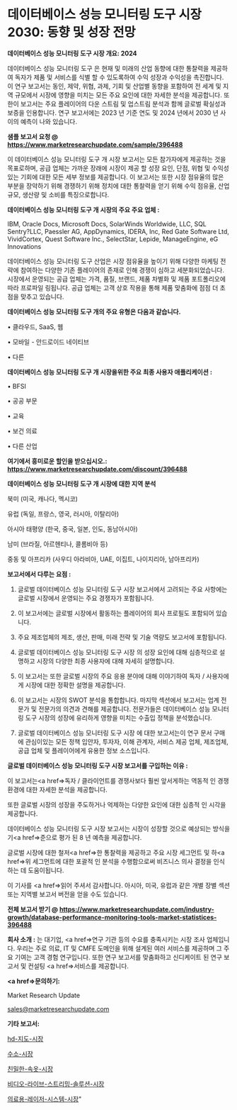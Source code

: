 # 데이터베이스 성능 모니터링 도구 시장 2030: 동향 및 성장 전망

<strong>데이터베이스 성능 모니터링 도구 시장 개요: 2024</strong>

데이터베이스 성능 모니터링 도구 은 현재 및 미래의 산업 동향에 대한 통찰력을 제공하여 독자가 제품 및 서비스를 식별 할 수 있도록하여 수익 성장과 수익성을 촉진합니다. 이 연구 보고서는 동인, 제약, 위협, 과제, 기회 및 산업별 동향을 포함하여 전 세계 및 지역 규모에서 시장에 영향을 미치는 모든 주요 요인에 대한 자세한 분석을 제공합니다. 또한이 보고서는 주요 플레이어의 다운 스트림 및 업스트림 분석과 함께 글로벌 확실성과 보증을 인용합니다. 연구 보고서에는 2023 년 기준 연도 및 2024 년에서 2030 년 사이의 예측이 나와 있습니다.



<strong>샘플 보고서 요청 @ <a href=https://www.marketresearchupdate.com/sample/396488>https://www.marketresearchupdate.com/sample/396488</a></strong>

이 데이터베이스 성능 모니터링 도구 개 시장 보고서는 모든 참가자에게 제공하는 것을 목표로하며, 공급 업체는 가까운 장래에 시장이 제공 할 성장 요인, 단점, 위협 및 수익성있는 기회에 대한 모든 세부 정보를 제공합니다. 이 보고서는 또한 시장 점유율의 많은 부분을 장악하기 위해 경쟁하기 위해 정치에 대한 통찰력을 얻기 위해 수익 점유율, 산업 규모, 생산량 및 소비를 특징으로합니다.



<strong>데이터베이스 성능 모니터링 도구 개 시장의 주요 주요 업체 :</strong>

IBM, Oracle Docs, Microsoft Docs, SolarWinds Worldwide, LLC, SQL Sentry?LLC, Paessler AG, AppDynamics, IDERA, Inc, Red Gate Software Ltd, VividCortex, Quest Software Inc., SelectStar, Lepide, ManageEngine, eG Innovations

데이터베이스 성능 모니터링 도구 산업은 시장 점유율을 높이기 위해 다양한 마케팅 전략에 참여하는 다양한 기존 플레이어의 존재로 인해 경쟁이 심하고 세분화되었습니다. 시장에서 운영되는 공급 업체는 가격, 품질, 브랜드, 제품 차별화 및 제품 포트폴리오에 따라 프로파일 링됩니다. 공급 업체는 고객 상호 작용을 통해 제품 맞춤화에 점점 더 초점을 맞추고 있습니다.



<strong>데이터베이스 성능 모니터링 도구 개의 주요 유형은 다음과 같습니다.</strong>

• 클라우드, SaaS, 웹

• 모바일 - 안드로이드 네이티브

• 다른



<strong>데이터베이스 성능 모니터링 도구 개 시장을위한 주요 최종 사용자 애플리케이션 :</strong>

• BFSI

• 공공 부문

• 교육

• 보건 의료

• 다른 산업



<strong>여기에서 흥미로운 할인을 받으십시오.: <a href=https://www.marketresearchupdate.com/discount/396488>https://www.marketresearchupdate.com/discount/396488</a></strong>



<strong>데이터베이스 성능 모니터링 도구 개 시장에 대한 지역 분석</strong>

북미 (미국, 캐나다, 멕시코)

유럽 (독일, 프랑스, 영국, 러시아, 이탈리아)

아시아 태평양 (한국, 중국, 일본, 인도, 동남아시아)

남미 (브라질, 아르헨티나, 콜롬비아 등)

중동 및 아프리카 (사우디 아라비아, UAE, 이집트, 나이지리아, 남아프리카)



<strong>보고서에서 다루는 요점 :</strong>

1. 글로벌 데이터베이스 성능 모니터링 도구 시장 보고서에서 고려되는 주요 사항에는 글로벌 시장에서 운영되는 주요 경쟁자가 포함됩니다.

2. 이 보고서에는 글로벌 시장에서 활동하는 플레이어의 회사 프로필도 포함되어 있습니다.

3. 주요 제조업체의 제조, 생산, 판매, 미래 전략 및 기술 역량도 보고서에 포함됩니다.

4. 글로벌 데이터베이스 성능 모니터링 도구 시장 의 성장 요인에 대해 심층적으로 설명하고 시장의 다양한 최종 사용자에 대해 자세히 설명합니다.

5. 이 보고서는 또한 글로벌 시장의 주요 응용 분야에 대해 이야기하여 독자 / 사용자에게 시장에 대한 정확한 설명을 제공합니다.

6. 이 보고서는 시장의 SWOT 분석을 통합합니다. 마지막 섹션에서 보고서는 업계 전문가 및 전문가의 의견과 견해를 제공합니다. 전문가들은 데이터베이스 성능 모니터링 도구 시장의 성장에 유리하게 영향을 미치는 수출입 정책을 분석했습니다.

7. 글로벌 데이터베이스 성능 모니터링 도구 시장 에 대한 보고서는이 연구 문서 구매에 관심이있는 모든 정책 입안자, 투자자, 이해 관계자, 서비스 제공 업체, 제조업체, 공급 업체 및 플레이어에게 유용한 정보 소스입니다.



<strong>글로벌 데이터베이스 성능 모니터링 도구 시장 보고서를 구입하는 이유 :</strong>

이 보고서는<a href=>독자 / 클</a>라이언트를 경쟁사보다 훨씬 앞서게하는 역동적 인 경쟁 환경에 대한 자세한 분석을 제공합니다.

또한 글로벌 시장의 성장을 주도하거나 억제하는 다양한 요인에 대한 심층적 인 시각을 제공합니다.

데이터베이스 성능 모니터링 도구 시장 보고서는 시장이 성장할 것으로 예상되는 방식을 기<a href=>준으로</a> 평가 된 8 년 예측을 제공합니다.

글로벌 시장에 대한 철저<a href=>한 통찰력</a>을 제공하고 주요 시장 세그먼트 및 하<a href=>위 세그</a>먼트에 대한 포괄적 인 분석을 수행함으로써 비즈니스 의사 결정을 인식하는 데 도움이됩니다.

이 기사를 <a href=>읽어 주</a>셔서 감사합니다. 아시아, 미국, 유럽과 같은 개별 장별 섹션 또는 지역별 보고서 버전을 얻을 수도 있습니다.



<strong>전체 보고서 받기 @ <a href=https://www.marketresearchupdate.com/industry-growth/database-performance-monitoring-tools-market-statistices-396488>https://www.marketresearchupdate.com/industry-growth/database-performance-monitoring-tools-market-statistices-396488</a></strong>



<strong>회사 소개 :</strong>
는 대기업, <a href=>연구 기</a>관 등의 수요를 충족시키는 시장 조사 업체입니다. 우리는 주로 의료, IT 및 CMFE 도메인을 위해 설계된 여러 서비스를 제공하며 그 주요 기여는 고객 경험 연구입니다. 또한 연구 보고서를 맞춤화하고 신디케이트 된 연구 보고서 및 컨설팅 <a href=>서비</a>스를 제공합니다.



<strong><a href=>문의하기:</a></strong>

Market Research Update

sales@marketresearchupdate.com



<strong>기타 보고서:</strong>

<a href=https://www.linkedin.com/pulse/hd-지도-시장-규모-및-성장-2023-isdailynews/>hd-지도-시장</a>

<a href=https://www.linkedin.com/pulse/수소-시장-세분화-연구-및-목표-고객2029년-analytics-avenue-adventures-24-ana-7zsjf/>수소-시장</a>

<a href=https://www.linkedin.com/pulse/친밀한-속옷-시장-규모-및-성장-2023-trend-tracking-tips-360-analysis-cpexf/>친밀한-속옷-시장</a>

<a href=https://www.linkedin.com/pulse/비디오-라이브-스트리밍-솔루션-시장-규모-및-성장-2023-trend-tracking-tips-360-analysis-sw0af/>비디오-라이브-스트리밍-솔루션-시장</a>

<a href=https://www.linkedin.com/pulse/의료용-레이저-시스템-시장-세분화-연구-및-목표-고객2030년-isdailynews-piiff/>의료용-레이저-시스템-시장</a>"

